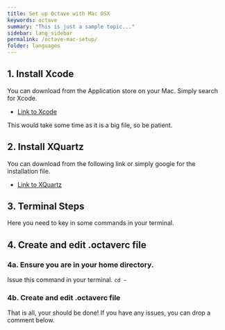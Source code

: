 ```yaml
---
title: Set up Octave with Mac OSX
keywords: octave
summary: "This is just a sample topic..."
sidebar: lang_sidebar
permalink: /octave-mac-setup/
folder: languages
---
```



## 1. Install Xcode

You can download from the Application store on your Mac. Simply search for Xcode.
<br />

- [Link to Xcode](https://itunes.apple.com/sg/app/xcode/id497799835?mt=12)

This would take some time as it is a big file, so be patient.

## 2. Install XQuartz

You can download from the following link or simply google for the installation file.
<br />

- [Link to XQuartz](https://www.xquartz.org)

## 3. Terminal Steps
Here you need to key in some commands in your terminal.

<script src="https://gist.github.com/ritchieng/a1b5bde1d03463789908e97980c544c6.js"></script>

## 4. Create and edit .octaverc file

### 4a. Ensure you are in your home directory.
Issue this command in your terminal.
`cd ~`

### 4b. Create and edit .octaverc file
<script src="https://gist.github.com/ritchieng/53ec2b2ba492d8893e146e47c819576c.js"></script>

That is all, your should be done! If you have any issues, you can drop a comment below.